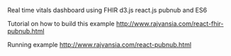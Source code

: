 
Real time vitals dashboard using FHIR d3.js react.js pubnub and ES6

Tutorial on how to build this example <http://www.rajvansia.com/react-fhir-pubnub.html>

Running example <http://www.rajvansia.com/react-pubnub.html>

